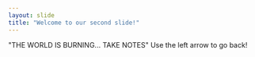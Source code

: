 ```yaml
---
layout: slide
title: "Welcome to our second slide!"
---
```

"THE WORLD IS BURNING... TAKE NOTES"
Use the left arrow to go back!
